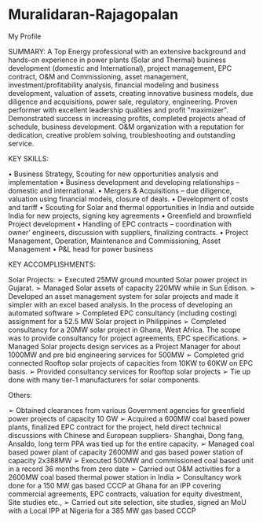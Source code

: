 # Muralidaran-Rajagopalan
My Profile

SUMMARY: 
A Top Energy professional with an extensive background and hands-on experience in power plants (Solar and Thermal) business development (domestic and International), project management, EPC contract, O&M and Commissioning, asset management, investment/profitability analysis, financial modeling and business development, valuation of assets, creating innovative business models, due diligence and acquisitions, power sale, regulatory, engineering. Proven performer with excellent leadership qualities and profit "maximizer". Demonstrated success in increasing profits, completed projects ahead of schedule, business development. O&M organization with a reputation for dedication, creative problem solving, troubleshooting and outstanding service. 

KEY SKILLS: 

• Business Strategy, Scouting for new opportunities analysis and implementation 
• Business development and developing relationships – domestic and international. 
• Mergers & Acquisitions – due diligence, valuation using financial models, closure of deals. 
• Development of costs and tariff 
• Scouting for Solar and thermal opportunities in India and outside India for new projects, signing key agreements 
• Greenfield and brownfield Project development 
• Handling of EPC contracts – coordination with owner’ engineers, discussion with suppliers, finalizing contracts. 
• Project Management, Operation, Maintenance and Commissioning, Asset Management 
• P&L head for power business 

KEY ACCOMPLISHMENTS: 

Solar Projects: 
➢ Executed 25MW ground mounted Solar power project in Gujarat. 
➢ Managed Solar assets of capacity 220MW while in Sun Edison. 
➢ Developed an asset management system for solar projects and made it simpler with an excel based analysis. In the process of developing an automated software 
➢ Completed EPC consultancy (including costing) assignment for a 52.5 MW Solar project in Philippines 
➢ Completed consultancy for a 20MW solar project in Ghana, West Africa. The scope was to provide consultancy for project agreements, EPC specifications. 
➢ Managed Solar projects design services as a Project Manager for about 1000MW and pre bid engineering services for 500MW 
➢ Completed grid connected Rooftop solar projects of capacities from 10KW to 60KW on EPC basis. 
➢ Provided consultancy services for Rooftop solar projects 
➢ Tie up done with many tier-1 manufacturers for solar components. 

Others: 

➢ Obtained clearances from various Government agencies for greenfield power projects of capacity 10 GW 
➢ Acquired a 600MW coal based power plants, finalized EPC contract for the project, held direct technical discussions with Chinese and European suppliers- Shanghai, Dong fang, Ansaldo, long term PPA was tied up for the entire capacity. 
➢ Managed coal based power plant of capacity 2600MW and gas based power station of capacity 2x388MW 
➢ Executed 500MW and commissioned coal based unit in a record 36 months from zero date 
➢ Carried out O&M activities for a 2600MW coal based thermal power station in India 
➢ Consultancy work done for a 150 MW gas based CCCP at Ghana for an IPP covering commercial agreements, EPC contracts, valuation for equity divestment, Site studies etc., 
➢ Carried out site selection, site studies, signed an MoU with a Local IPP at Nigeria for a 385 MW gas based CCCP 

